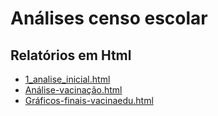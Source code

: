 # Análises censo escolar


## Relatórios em Html

* [1_analise_inicial.html]('1_analise_inicial.html')
* [Análise-vacinação.html](Análise-vacinação.html)
* [Gráficos-finais-vacinaedu.html](Gráficos-finais-vacinaedu.html)

